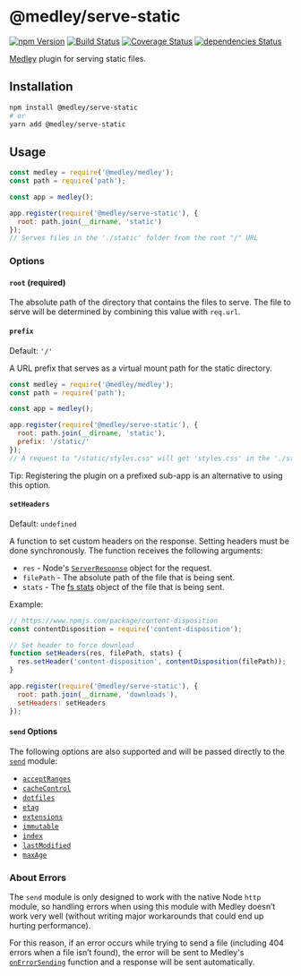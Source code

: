 # @medley/serve-static

[![npm Version](https://img.shields.io/npm/v/@medley/serve-static.svg)](https://www.npmjs.com/package/@medley/serve-static)
[![Build Status](https://travis-ci.org/medleyjs/serve-static.svg?branch=master)](https://travis-ci.org/medleyjs/serve-static)
[![Coverage Status](https://coveralls.io/repos/github/medleyjs/serve-static/badge.svg?branch=master)](https://coveralls.io/github/medleyjs/serve-static?branch=master)
[![dependencies Status](https://img.shields.io/david/medleyjs/serve-static.svg)](https://david-dm.org/medleyjs/serve-static)

[Medley](https://www.npmjs.com/package/@medley/medley) plugin for serving static files.

## Installation

```sh
npm install @medley/serve-static
# or
yarn add @medley/serve-static
```

## Usage

```js
const medley = require('@medley/medley');
const path = require('path');

const app = medley();

app.register(require('@medley/serve-static'), {
  root: path.join(__dirname, 'static')
});
// Serves files in the './static' folder from the root "/" URL
```

### Options

#### `root` (required)

The absolute path of the directory that contains the files to serve. The
file to serve will be determined by combining this value with `req.url`.

#### `prefix`

Default: `'/'`

A URL prefix that serves as a virtual mount path for the static directory.

```js
const medley = require('@medley/medley');
const path = require('path');

const app = medley();

app.register(require('@medley/serve-static'), {
  root: path.join(__dirname, 'static'),
  prefix: '/static/'
});
// A request to "/static/styles.css" will get 'styles.css' in the './static' folder
```

Tip: Registering the plugin on a prefixed sub-app is an alternative to
using this option.

#### `setHeaders`

Default: `undefined`

A function to set custom headers on the response. Setting headers must be done
synchronously. The function receives the following arguments:

+ `res` - Node's [`ServerResponse`](https://nodejs.org/api/http.html#http_class_http_serverresponse) object for the request.
+ `filePath` - The absolute path of the file that is being sent.
+ `stats` - The [fs stats](https://nodejs.org/api/fs.html#fs_class_fs_stats) object of the file that is being sent.

Example:

```js
// https://www.npmjs.com/package/content-disposition
const contentDisposition = require('content-disposition');

// Set header to force download
function setHeaders(res, filePath, stats) {
  res.setHeader('content-disposition', contentDisposition(filePath));
}

app.register(require('@medley/serve-static'), {
  root: path.join(__dirname, 'downloads'),
  setHeaders: setHeaders
});
```

#### `send` Options

The following options are also supported and will be passed directly to the
[`send`](https://www.npmjs.com/package/send) module:

+ [`acceptRanges`](https://www.npmjs.com/package/send#acceptranges)
+ [`cacheControl`](https://www.npmjs.com/package/send#cachecontrol)
+ [`dotfiles`](https://www.npmjs.com/package/send#dotfiles)
+ [`etag`](https://www.npmjs.com/package/send#etag)
+ [`extensions`](https://www.npmjs.com/package/send#extensions)
+ [`immutable`](https://www.npmjs.com/package/send#immutable)
+ [`index`](https://www.npmjs.com/package/send#index)
+ [`lastModified`](https://www.npmjs.com/package/send#lastmodified)
+ [`maxAge`](https://www.npmjs.com/package/send#maxage)

### About Errors

The `send` module is only designed to work with the native Node `http` module,
so handling errors when using this module with Medley doesn’t work very well
(without writing major workarounds that could end up hurting performance).

For this reason, if an error occurs while trying to send a file (including 404
errors when a file isn’t found), the error will be sent to Medley's
[`onErrorSending`](https://github.com/medleyjs/medley/blob/master/docs/Medley.md#onerrorsending)
function and a response will be sent automatically.

